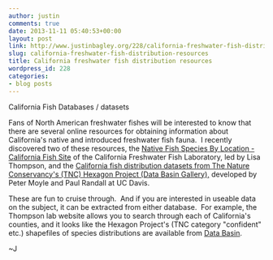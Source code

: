 ```yaml
---
author: justin
comments: true
date: 2013-11-11 05:40:53+00:00
layout: post
link: http://www.justinbagley.org/228/california-freshwater-fish-distribution-resources
slug: california-freshwater-fish-distribution-resources
title: California freshwater fish distribution resources
wordpress_id: 228
categories:
- blog posts
---
```


California Fish Databases / datasets

Fans of North American freshwater fishes will be interested to know that there are several online resources for obtaining information about California's native and introduced freshwater fish fauna.  I recently discovered two of these resources, the [Native Fish Species By Location - California Fish Site](http://calfish.ucdavis.edu/location/) of the California Freshwater Fish Laboratory, led by Lisa Thompson, and the [California fish distribution datasets from The Nature Conservancy's (TNC) Hexagon Project (Data Basin Gallery),](http://www.arcgis.com/home/item.html?id=5cd8a5399b3547e0abc62d814e943937) developed by Peter Moyle and Paul Randall at UC Davis.

These are fun to cruise through.  And if you are interested in useable data on the subject, it can be extracted from either database.  For example, the Thompson lab website allows you to search through each of California's counties, and it looks like the Hexagon Project's (TNC category "confident" etc.) shapefiles of species distributions are available from [Data Basin](http://databasin.org/).

~J
